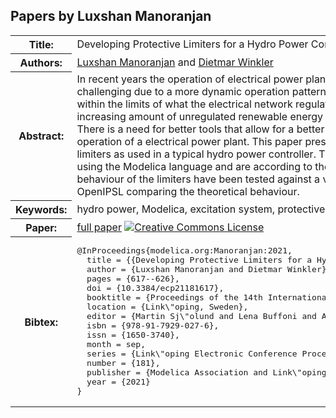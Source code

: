 ## Papers by Luxshan Manoranjan
<table><tr><th>Title:</th>
<td>Developing Protective Limiters for a Hydro Power Controller in Modelica</td>
</tr>
<tr><th>Authors:</th>
<td>
<a href="/proceedings/authors/LuxshanManoranjan">Luxshan Manoranjan</a> and <a href="/proceedings/authors/DietmarWinkler">Dietmar Winkler</a></td>
</tr>
<tr><th>Abstract:</th>
<td>In recent years the operation of electrical power plants has become more and more challenging due to a more dynamic operation pattern in order to keep the voltage quality within the limits of what the electrical network regulators allow.
This is due to the ever increasing amount of unregulated renewable energy (e.g., wind, solar, tidal power).
There is a need for better tools that allow for a better and more accurate simulation of the operation of a electrical power plant.
This paper presents the development of protective limiters as used in a typical hydro power controller.
The limiters have been implemented using the Modelica language and are  according to the IEEE Std 421.5-201.
The behaviour of the limiters have been tested against a verified generator model of the OpenIPSL comparing the theoretical behaviour.</td></tr>
<tr><th>Keywords:</th>
<td>hydro power, Modelica, excitation system, protective controller, limiter</td></tr>
<tr><th>Paper:</th>
<td><a href="https://doi.org/10.3384/ecp21181617">full paper</a> <a rel="license" href="http://creativecommons.org/licenses/by/4.0/"><img alt="Creative Commons License" style="border-width:0" src="https://i.creativecommons.org/l/by/4.0/80x15.png" /></a></td>
</tr>
<tr><th>Bibtex:</th>
<td><pre>
@InProceedings{modelica.org:Manoranjan:2021,
  title = {{Developing Protective Limiters for a Hydro Power Controller in Modelica}},
  author = {Luxshan Manoranjan and Dietmar Winkler},
  pages = {617--626},
  doi = {10.3384/ecp21181617},
  booktitle = {Proceedings of the 14th International Modelica Conference},
  location = {Link\&quot;oping, Sweden},
  editor = {Martin Sj\&quot;olund and Lena Buffoni and Adrian Pop and Lennart Ochel},
  isbn = {978-91-7929-027-6},
  issn = {1650-3740},
  month = sep,
  series = {Link\&quot;oping Electronic Conference Proceedings},
  number = {181},
  publisher = {Modelica Association and Link\&quot;oping University Electronic Press},
  year = {2021}
}
</pre></td></tr>
</table><br>
